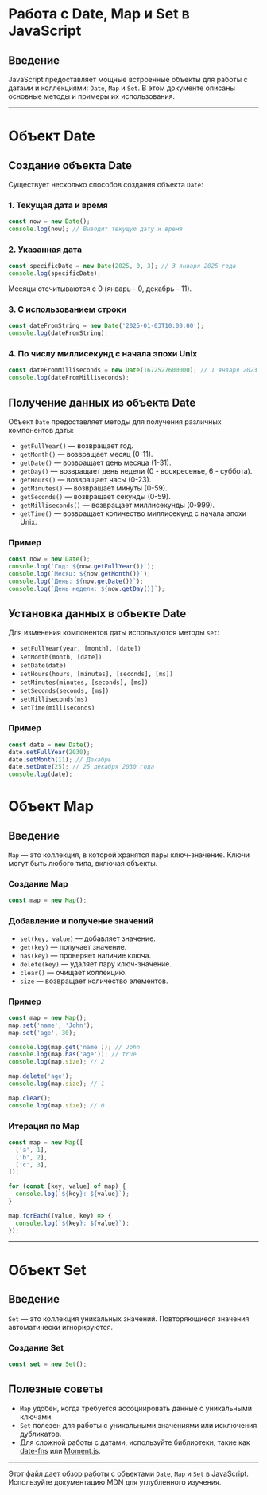 # Работа с Date, Map и Set в JavaScript

## Введение
JavaScript предоставляет мощные встроенные объекты для работы с датами и коллекциями: `Date`, `Map` и `Set`. В этом документе описаны основные методы и примеры их использования.

---

# Объект Date

## Создание объекта Date
Существует несколько способов создания объекта `Date`:

### 1. Текущая дата и время
```javascript
const now = new Date();
console.log(now); // Выводит текущую дату и время
```

### 2. Указанная дата
```javascript
const specificDate = new Date(2025, 0, 3); // 3 января 2025 года
console.log(specificDate);
```
Месяцы отсчитываются с 0 (январь - 0, декабрь - 11).

### 3. С использованием строки
```javascript
const dateFromString = new Date('2025-01-03T10:00:00');
console.log(dateFromString);
```

### 4. По числу миллисекунд с начала эпохи Unix
```javascript
const dateFromMilliseconds = new Date(1672527600000); // 1 января 2023 года
console.log(dateFromMilliseconds);
```

## Получение данных из объекта Date
Объект `Date` предоставляет методы для получения различных компонентов даты:

- `getFullYear()` — возвращает год.
- `getMonth()` — возвращает месяц (0-11).
- `getDate()` — возвращает день месяца (1-31).
- `getDay()` — возвращает день недели (0 - воскресенье, 6 - суббота).
- `getHours()` — возвращает часы (0-23).
- `getMinutes()` — возвращает минуты (0-59).
- `getSeconds()` — возвращает секунды (0-59).
- `getMilliseconds()` — возвращает миллисекунды (0-999).
- `getTime()` — возвращает количество миллисекунд с начала эпохи Unix.

### Пример
```javascript
const now = new Date();
console.log(`Год: ${now.getFullYear()}`);
console.log(`Месяц: ${now.getMonth()}`);
console.log(`День: ${now.getDate()}`);
console.log(`День недели: ${now.getDay()}`);
```

## Установка данных в объекте Date
Для изменения компонентов даты используются методы `set`:

- `setFullYear(year, [month], [date])`
- `setMonth(month, [date])`
- `setDate(date)`
- `setHours(hours, [minutes], [seconds], [ms])`
- `setMinutes(minutes, [seconds], [ms])`
- `setSeconds(seconds, [ms])`
- `setMilliseconds(ms)`
- `setTime(milliseconds)`

### Пример
```javascript
const date = new Date();
date.setFullYear(2030);
date.setMonth(11); // Декабрь
date.setDate(25); // 25 декабря 2030 года
console.log(date);
```




# Объект Map

## Введение
`Map` — это коллекция, в которой хранятся пары ключ-значение. Ключи могут быть любого типа, включая объекты.

### Создание Map
```javascript
const map = new Map();
```

### Добавление и получение значений
- `set(key, value)` — добавляет значение.
- `get(key)` — получает значение.
- `has(key)` — проверяет наличие ключа.
- `delete(key)` — удаляет пару ключ-значение.
- `clear()` — очищает коллекцию.
- `size` — возвращает количество элементов.

### Пример
```javascript
const map = new Map();
map.set('name', 'John');
map.set('age', 30);

console.log(map.get('name')); // John
console.log(map.has('age')); // true
console.log(map.size); // 2

map.delete('age');
console.log(map.size); // 1

map.clear();
console.log(map.size); // 0
```

### Итерация по Map
```javascript
const map = new Map([
  ['a', 1],
  ['b', 2],
  ['c', 3],
]);

for (const [key, value] of map) {
  console.log(`${key}: ${value}`);
}

map.forEach((value, key) => {
  console.log(`${key}: ${value}`);
});
```

---

# Объект Set

## Введение
`Set` — это коллекция уникальных значений. Повторяющиеся значения автоматически игнорируются.

### Создание Set
```javascript
const set = new Set();
```





## Полезные советы
- `Map` удобен, когда требуется ассоциировать данные с уникальными ключами.
- `Set` полезен для работы с уникальными значениями или исключения дубликатов.
- Для сложной работы с датами, используйте библиотеки, такие как [date-fns](https://date-fns.org/) или [Moment.js](https://momentjs.com/).

---
Этот файл дает обзор работы с объектами `Date`, `Map` и `Set` в JavaScript. Используйте документацию MDN для углубленного изучения.

